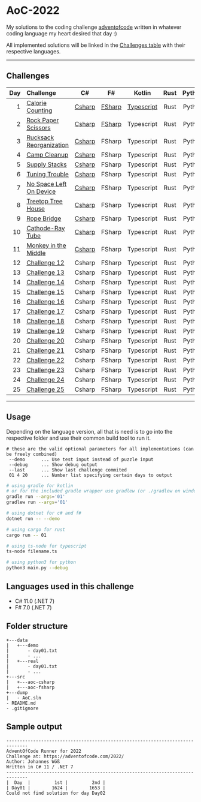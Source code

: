 # AoC-2022

My solutions to the coding challenge [adventofcode](https://adventofcode.com/2022) written in whatever coding language my heart desired that day :)

All implemented solutions will be linked in the [Challenges table](##Challenges)  with their respective languages.

---

## Challenges

| Day | Challenge | C# | F# | Kotlin | Rust | Python |
| ---: |:---------| :-------:| :-------:| :-------:| :-------:| :-------:|
|  1  | [Calorie Counting](https://adventofcode.com/2022/day/1) | [Csharp](src/aoc-csharp/puzzles/Day01.cs) | [FSharp](src/aoc-fsharp/puzzles/Day01.fs) | [Typescript](src/aoc-typescript/day01.ts) | Rust | Python
|  2  | [Rock Paper Scissors](https://adventofcode.com/2022/day/2)  | [Csharp](src/aoc-csharp/puzzles/Day02.cs) | [FSharp](src/aoc-fsharp/puzzles/Day02.fs) | Typescript | Rust | Python
|  3  | [Rucksack Reorganization](https://adventofcode.com/2022/day/3)  | [Csharp](src/aoc-csharp/puzzles/Day03.cs) | FSharp | Typescript | Rust | Python
|  4  | [Camp Cleanup](https://adventofcode.com/2022/day/4)  | [Csharp](src/aoc-csharp/puzzles/Day04.cs) | FSharp | Typescript | Rust | Python
|  5  | [Supply Stacks](https://adventofcode.com/2022/day/5)  | [Csharp](src/aoc-csharp/puzzles/Day05.cs) | FSharp | Typescript | Rust | Python
|  6  | [Tuning Trouble](https://adventofcode.com/2022/day/6)  | [Csharp](src/aoc-csharp/puzzles/Day06.cs) | FSharp | Typescript | Rust | Python
|  7  | [No Space Left On Device](https://adventofcode.com/2022/day/7)  | [Csharp](src/aoc-csharp/puzzles/Day07.cs) | FSharp | Typescript | Rust | Python
|  8  | [Treetop Tree House](https://adventofcode.com/2022/day/8)  | [Csharp](src/aoc-csharp/puzzles/Day08.cs) | FSharp | Typescript | Rust | Python
|  9  | [Rope Bridge](https://adventofcode.com/2022/day/9)  | [Csharp](src/aoc-csharp/puzzles/Day09.cs) | FSharp | Typescript | Rust | Python
| 10  | [Cathode-Ray Tube](https://adventofcode.com/2022/day/10) | [Csharp](src/aoc-csharp/puzzles/Day10.cs) | FSharp | Typescript | Rust | Python
| 11  | [Monkey in the Middle](https://adventofcode.com/2022/day/11) | [Csharp](src/aoc-csharp/puzzles/Day11.cs) | FSharp | Typescript | Rust | Python
| 12  | [Challenge 12](https://adventofcode.com/2022/day/12) | Csharp | FSharp | Typescript | Rust | Python
| 13  | [Challenge 13](https://adventofcode.com/2022/day/13) | Csharp | FSharp | Typescript | Rust | Python
| 14  | [Challenge 14](https://adventofcode.com/2022/day/14) | Csharp | FSharp | Typescript | Rust | Python
| 15  | [Challenge 15](https://adventofcode.com/2022/day/15) | Csharp | FSharp | Typescript | Rust | Python
| 16  | [Challenge 16](https://adventofcode.com/2022/day/16) | Csharp | FSharp | Typescript | Rust | Python
| 17  | [Challenge 17](https://adventofcode.com/2022/day/17) | Csharp | FSharp | Typescript | Rust | Python
| 18  | [Challenge 18](https://adventofcode.com/2022/day/18) | Csharp | FSharp | Typescript | Rust | Python
| 19  | [Challenge 19](https://adventofcode.com/2022/day/19) | Csharp | FSharp | Typescript | Rust | Python
| 20  | [Challenge 20](https://adventofcode.com/2022/day/20) | Csharp | FSharp | Typescript | Rust | Python
| 21  | [Challenge 21](https://adventofcode.com/2022/day/21) | Csharp | FSharp | Typescript | Rust | Python
| 22  | [Challenge 22](https://adventofcode.com/2022/day/22) | Csharp | FSharp | Typescript | Rust | Python
| 23  | [Challenge 23](https://adventofcode.com/2022/day/23) | Csharp | FSharp | Typescript | Rust | Python
| 24  | [Challenge 24](https://adventofcode.com/2022/day/24) | Csharp | FSharp | Typescript | Rust | Python
| 25  | [Challenge 25](https://adventofcode.com/2022/day/25) | Csharp | FSharp | Typescript | Rust | Python

---

## Usage

Depending on the language version, all that is need is to go into the respective folder and
use their common build tool to run it.

```
# these are the valid optional parameters for all implementations (can be freely combined)
 --demo      ... Use test input instead of puzzle input
 --debug     ... Show debug output
 --last      ... Show last challenge commited
 01 4 20     ... Number list specifying certain days to output 
```
```zsh
# using gradle for kotlin
# or for the included gradle wrapper use gradlew (or ./gradlew on windows)
gradle run --args='01'
gradlew run --args='01'

# using dotnet for c# and f#
dotnet run -- --demo

# using cargo for rust
cargo run -- 01

# using ts-node for typescript
ts-node filename.ts

# using python3 for python
python3 main.py --debug
```

## Languages used in this challenge

* C# 11.0 (.NET 7)
* F# 7.0 (.NET 7)

## Folder structure 

```
+---data
|   +---demo
|       - day01.txt
|       - ...
|   +---real
|       - day01.txt
|       - ...
+---src
|   +---aoc-csharp
|   +---aoc-fsharp
+---dump
|   - AoC.sln
- README.md
- .gitignore
```


## Sample output

```log
------------------------------------------------------------------------------
AdventOfCode Runner for 2022
Challenge at: https://adventofcode.com/2022/
Author: Johannes Wöß
Written in C# 11 / .NET 7
------------------------------------------------------------------------------
|  Day  |         1st |         2nd |
| Day01 |        1624 |        1653 |
Could not find solution for day Day02
```